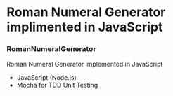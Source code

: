 # Roman Numeral Generator implimented in JavaScript

### RomanNumeralGenerator

Roman Numeral Generator implemented in JavaScript

- JavaScript (Node.js)
- Mocha for TDD Unit Testing
